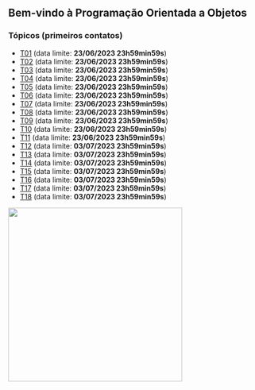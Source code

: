 ## Bem-vindo à Programação Orientada a Objetos

### Tópicos (primeiros contatos)

- [T01](topicos/01.md) (data limite: **23/06/2023 23h59min59s**)
- [T02](topicos/02.md) (data limite: **23/06/2023 23h59min59s**)
- [T03](topicos/03.md) (data limite: **23/06/2023 23h59min59s**)
- [T04](topicos/04.md) (data limite: **23/06/2023 23h59min59s**)
- [T05](topicos/05.md) (data limite: **23/06/2023 23h59min59s**)
- [T06](topicos/06.md) (data limite: **23/06/2023 23h59min59s**)
- [T07](topicos/07.md) (data limite: **23/06/2023 23h59min59s**)
- [T08](topicos/08.md) (data limite: **23/06/2023 23h59min59s**)
- [T09](topicos/09.md) (data limite: **23/06/2023 23h59min59s**)
- [T10](topicos/10.md) (data limite: **23/06/2023 23h59min59s**)
- [T11](topicos/11.md) (data limite: **23/06/2023 23h59min59s**)
- [T12](topicos/12.md) (data limite: **03/07/2023 23h59min59s**)
- [T13](topicos/13.md) (data limite: **03/07/2023 23h59min59s**)
- [T14](topicos/14.md) (data limite: **03/07/2023 23h59min59s**)
- [T15](topicos/15.md) (data limite: **03/07/2023 23h59min59s**)
- [T16](topicos/16.md) (data limite: **03/07/2023 23h59min59s**)
- [T17](topicos/17.md) (data limite: **03/07/2023 23h59min59s**)
- [T18](topicos/18.md) (data limite: **03/07/2023 23h59min59s**)

<img src="https://github.com/kyriosdata/oo/raw/master/media/flyier-poo.png" width="350">
